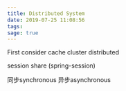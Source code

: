 ```yaml
---
title: Distributed System
date: 2019-07-25 11:08:56
tags:
sage: true
---
```


First consider cache
cluster
distributed

session share (spring-session)


同步synchronous
异步asynchronous

